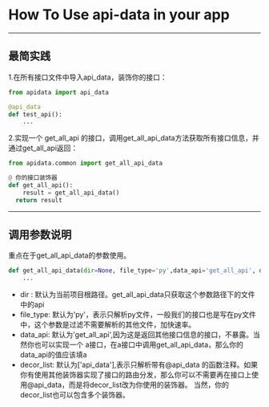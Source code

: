 
# How To Use api-data in your app

 ---

## 最简实践

 1.在所有接口文件中导入api_data，装饰你的接口：

  ``` python
  from apidata import api_data

  @api_data
  def test_api():
      ...
  ```

 2.实现一个 get_all_api 的接口，调用get_all_api_data方法获取所有接口信息，并通过get_all_api返回：

  ``` python
  from apidata.common import get_all_api_data

  @ 你的接口装饰器
  def get_all_api():
      result = get_all_api_data()
    return result
  ```

  ---


## 调用参数说明
  重点在于get_all_api_data的参数使用。

  ``` python
  def get_all_api_data(dir=None, file_type='py',data_api='get_all_api', decor_list=['api_data']):
      ...
  ```
 - dir : 默认为当前项目根路径。get_all_api_data只获取这个参数路径下的文件中的api
 - file_type: 默认为'py'，表示只解析py文件，一般我们的接口也是写在py文件中，这个参数是过滤不需要解析的其他文件，加快速率。
 - data_api: 默认为'get_all_api',因为这是返回其他接口信息的接口，不暴露。当然你也可以实现一个 a接口，在a接口中调用get_all_api_data，那么你的data_api的值应该填a
 - decor_list: 默认为['api_data'],表示只解析带有@api_data 的函数注释。如果你有使用其他装饰器实现了接口的路由分发，那么你可以不需要再在接口上使用@api_data，而是将decor_list改为你使用的装饰器。
 当然，你的decor_list也可以包含多个装饰器。


